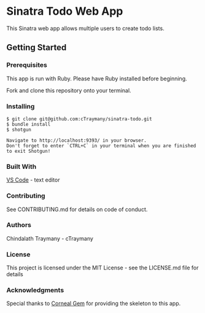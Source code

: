 # Sinatra Todo Web App

This Sinatra web app allows multiple users to create todo lists.


## Getting Started
### Prerequisites
This app is run with Ruby. Please have Ruby installed before beginning.

Fork and clone this repository onto your terminal.

### Installing
    $ git clone git@github.com:cTraymany/sinatra-todo.git
    $ bundle install
    $ shotgun

    Navigate to http://localhost:9393/ in your browser.
    Don't forget to enter `CTRL+C` in your terminal when you are finished to exit Shotgun!

### Built With
[VS Code](https://code.visualstudio.com/) - text editor

### Contributing
See CONTRIBUTING.md for details on code of conduct.

### Authors
Chindalath Traymany - cTraymany

### License
This project is licensed under the MIT License - see the LICENSE.md file for details

### Acknowledgments
Special thanks to [Corneal Gem](https://thebrianemory.github.io/corneal/) for providing the skeleton to this app.
